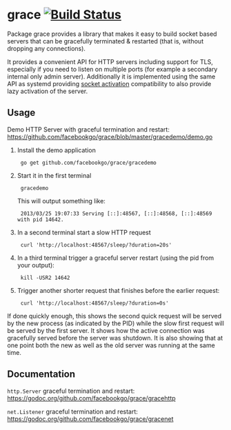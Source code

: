 grace [![Build Status](https://secure.travis-ci.org/facebookgo/grace.png)](https://travis-ci.org/facebookgo/grace)
=====

Package grace provides a library that makes it easy to build socket
based servers that can be gracefully terminated & restarted (that is,
without dropping any connections).

It provides a convenient API for HTTP servers including support for TLS,
especially if you need to listen on multiple ports (for example a secondary
internal only admin server).  Additionally it is implemented using the same API
as systemd providing [socket
activation](http://0pointer.de/blog/projects/socket-activation.html)
compatibility to also provide lazy activation of the server.


Usage
-----

Demo HTTP Server with graceful termination and restart:
https://github.com/facebookgo/grace/blob/master/gracedemo/demo.go

1. Install the demo application

        go get github.com/facebookgo/grace/gracedemo

1. Start it in the first terminal

        gracedemo

   This will output something like:

        2013/03/25 19:07:33 Serving [::]:48567, [::]:48568, [::]:48569 with pid 14642.

1. In a second terminal start a slow HTTP request

        curl 'http://localhost:48567/sleep/?duration=20s'

1. In a third terminal trigger a graceful server restart (using the pid from your output):

        kill -USR2 14642

1. Trigger another shorter request that finishes before the earlier request:

        curl 'http://localhost:48567/sleep/?duration=0s'


If done quickly enough, this shows the second quick request will be served by
the new process (as indicated by the PID) while the slow first request will be
served by the first server. It shows how the active connection was gracefully
served before the server was shutdown. It is also showing that at one point
both the new as well as the old server was running at the same time.


Documentation
-------------

`http.Server` graceful termination and restart:
https://godoc.org/github.com/facebookgo/grace/gracehttp

`net.Listener` graceful termination and restart:
https://godoc.org/github.com/facebookgo/grace/gracenet
